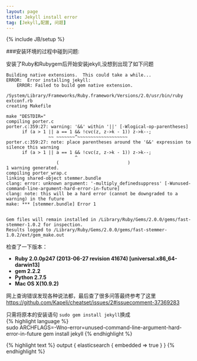 ```yaml
---
layout: page
title: Jekyll install error
tag: [Jekyll,配置, 问题]
---
```

{% include JB/setup %}


###安装环境的过程中碰到问题:

安装了Ruby和Rubygem后开始安装jekyll,没想到出现了如下问题

````
Building native extensions.  This could take a while...
ERROR:  Error installing jekyll:
    ERROR: Failed to build gem native extension.

/System/Library/Frameworks/Ruby.framework/Versions/2.0/usr/bin/ruby extconf.rb
creating Makefile

make "DESTDIR="
compiling porter.c
porter.c:359:27: warning: '&&' within '||' [-Wlogical-op-parentheses]
      if (a > 1 || a == 1 && !cvc(z, z->k - 1)) z->k--;
                ~~ ~~~~~~~^~~~~~~~~~~~~~~~~~~~
porter.c:359:27: note: place parentheses around the '&&' expression to silence this warning
      if (a > 1 || a == 1 && !cvc(z, z->k - 1)) z->k--;
                          ^
                   (                          )
1 warning generated.
compiling porter_wrap.c
linking shared-object stemmer.bundle
clang: error: unknown argument: '-multiply_definedsuppress' [-Wunused-command-line-argument-hard-error-in-future]
clang: note: this will be a hard error (cannot be downgraded to a warning) in the future
make: *** [stemmer.bundle] Error 1


Gem files will remain installed in /Library/Ruby/Gems/2.0.0/gems/fast-stemmer-1.0.2 for inspection.
Results logged to /Library/Ruby/Gems/2.0.0/gems/fast-stemmer-1.0.2/ext/gem_make.out
````


检查了一下版本：  
- **Ruby 2.0.0p247 (2013-06-27 revision 41674) [universal.x86_64-darwin13]**
- **gem 2.2.2**  
- **Python 2.7.5**
- **Mac OS X(10.9.2)**  



网上查询错误发现各种说法都，最后查了很多问答最终参考了这里 <https://github.com/Kapeli/cheatset/issues/2#issuecomment-37369283>   

只需将原本的安装语句 `sudo gem install jekyll`换成  
{% highlight language %}  
sudo ARCHFLAGS=-Wno-error=unused-command-line-argument-hard-error-in-future gem install jekyll
{% endhighlight %}

{% highlight text %}
output {
	elasticsearch {
		embedded => true
	}
}
{% endhighlight %}  